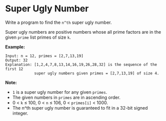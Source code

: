 # Super Ugly Number

Write a program to find the `n^th` super ugly number.

Super ugly numbers are positive numbers whose all prime factors are in the given `prime` list primes of size `k`.

**Example:**

```pseudo
Input: n = 12, primes = [2,7,13,19]
Output: 32
Explanation: [1,2,4,7,8,13,14,16,19,26,28,32] is the sequence of the first 12
             super ugly numbers given primes = [2,7,13,19] of size 4.
```

**Note:**

- `1` is a super ugly number for any given `primes`.
- The given numbers in `primes` are in ascending order.
- 0 < `k` ≤ 100, 0 < `n` ≤ 106, 0 < `primes[i]` < 1000.
- The n^th super ugly number is guaranteed to fit in a 32-bit signed integer.
